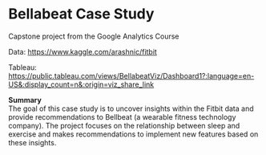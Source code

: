 # Bellabeat Case Study

Capstone project from the Google Analytics Course

Data: https://www.kaggle.com/arashnic/fitbit

Tableau: https://public.tableau.com/views/BellabeatViz/Dashboard1?:language=en-US&:display_count=n&:origin=viz_share_link

**Summary**  
The goal of this case study is to uncover insights within the Fitbit data and provide recommendations to Bellbeat (a wearable fitness technology company). The project focuses on the relationship between sleep and exercise and makes recommendations to implement new features based on these insights. 


